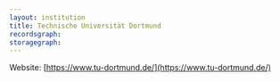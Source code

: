 ```yaml
---
layout: institution
title: Technische Universität Dortmund
recordsgraph: 
storagegraph: 
---
```


Website: [https://www.tu-dortmund.de/](https://www.tu-dortmund.de/)
